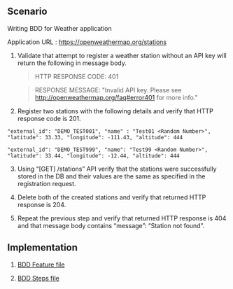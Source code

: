 
## Scenario

Writing BDD for Weather application 

Application URL : https://openweathermap.org/stations 

1.	Validate that attempt to register a weather station without an API key will return the following in message body. 

	> HTTP RESPONSE CODE: 401
	
	> RESPONSE MESSAGE: "Invalid API key. Please see http://openweathermap.org/faq#error401 for more info." 

2.	Register two stations with the following details and verify that HTTP response code is 201. 

 `"external_id": "DEMO_TEST001",
"name" : "Test01 <Random Number>", 
"latitude": 33.33,
"longitude": -111.43,
"altitude": 444 `
 
` "external_id": "DEMO_TEST999",
"name": "Test99 <Random Number>", 
"latitude": 33.44,
"longitude": -12.44,
"altitude": 444 `
 
3.	Using “[GET] /stations” API verify that the stations were successfully stored in the DB and their values are the same as specified in the registration request. 

4.	Delete both of the created stations and verify that returned HTTP response is 204. 

5.	Repeat the previous step and verify that returned HTTP response is 404 and that message body contains “message”: “Station not found".


## Implementation

1.    [BDD Feature file](src/test/java/com/bdd/cucumber/project/TestScenarios/features/MyBDDTests.feature)

2.    [BDD Steps file](src/test/java/com/bdd/cucumber/project/TestScenarios/Steps/MyBDDTestSteps.java)
